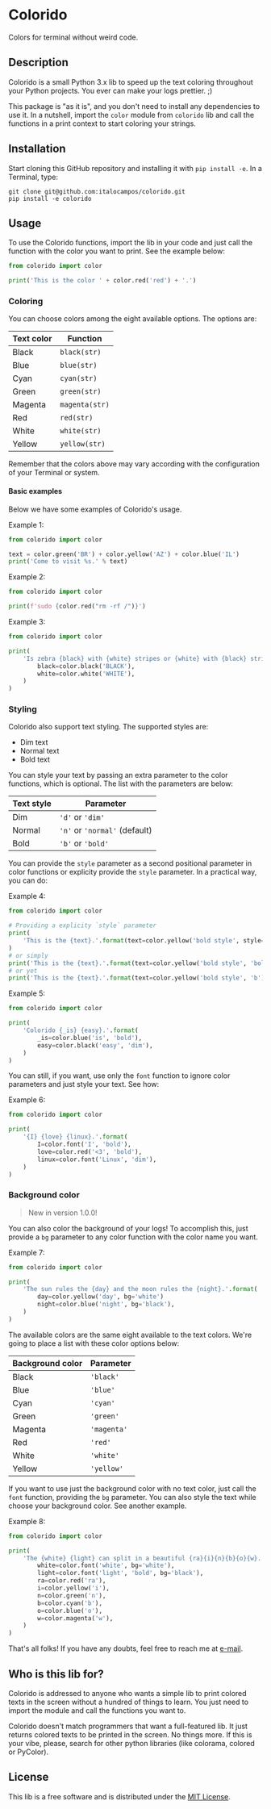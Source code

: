 # Colorido

Colors for terminal without weird code.


## Description

Colorido is a small Python 3.x lib to speed up the text coloring throughout
your Python projects. You ever can make your logs prettier. ;)

This package is "as it is", and you don't need to install any dependencies to
use it. In a nutshell, import the `color` module from `colorido` lib and call
the functions in a print context to start coloring your strings.


## Installation

Start cloning this GitHub repository and installing it with `pip install -e`.
In a Terminal, type:

``` Shell
git clone git@github.com:italocampos/colorido.git
pip install -e colorido
```


## Usage

To use the Colorido functions, import the lib in your code and just call the
function with the color you want to print. See the example below:

``` Python
from colorido import color

print('This is the color ' + color.red('red') + '.')
```


### Coloring

You can choose colors among the eight available options. The options are:

| Text color   | Function       |
| ------------ | -------------- |
| Black        | `black(str)`   |
| Blue         | `blue(str)`    |
| Cyan         | `cyan(str)`    |
| Green        | `green(str)`   |
| Magenta      | `magenta(str)` |
| Red          | `red(str)`     |
| White        | `white(str)`   |
| Yellow       | `yellow(str)`  |

Remember that the colors above may vary according with the configuration of
your Terminal or system.


#### Basic examples

Below we have some examples of Colorido's usage.

Example 1:

``` Python
from colorido import color

text = color.green('BR') + color.yellow('AZ') + color.blue('IL')
print('Come to visit %s.' % text)
```

Example 2:

``` Python
from colorido import color

print(f'sudo {color.red("rm -rf /")}')
```

Example 3:
``` Python
from colorido import color

print(
    'Is zebra {black} with {white} stripes or {white} with {black} stripes?'.format(
        black=color.black('BLACK'),
        white=color.white('WHITE'),
    )
)
```


### Styling

Colorido also support text styling. The supported styles are:

- Dim text
- Normal text
- Bold text

You can style your text by passing an extra parameter to the color functions,
which is optional. The list with the parameters are below:

| Text style | Parameter                     |
| ---------- | ----------------------------- |
| Dim        | `'d'` or `'dim'`              |
| Normal     | `'n'` or `'normal'` (default) |
| Bold       | `'b'` or `'bold'`             |

You can provide the `style` parameter as a second positional parameter in color
functions or explicity provide the `style` parameter. In a practical way, you
can do:

Example 4:

``` Python
from colorido import color

# Providing a explicity `style` parameter
print(
    'This is the {text}.'.format(text=color.yellow('bold style', style='bold'))
)
# or simply
print('This is the {text}.'.format(text=color.yellow('bold style', 'bold')))
# or yet
print('This is the {text}.'.format(text=color.yellow('bold style', 'b')))
```

Example 5:

``` Python
from colorido import color

print(
    'Colorido {_is} {easy}.'.format(
        _is=color.blue('is', 'bold'),
        easy=color.black('easy', 'dim'),
    )
)
```

You can still, if you want, use only the `font` function to ignore color
parameters and just style your text. See how:

Example 6:

``` Python
from colorido import color

print(
    '{I} {love} {linux}.'.format(
        I=color.font('I', 'bold'),
        love=color.red('<3', 'bold'),
        linux=color.font('Linux', 'dim'),
    )
)
```

### Background color

> New in version 1.0.0!

You can also color the background of your logs! To accomplish this, just
provide a `bg` parameter to any color function with the color name you want.

Example 7:

``` Python
from colorido import color

print(
    'The sun rules the {day} and the moon rules the {night}.'.format(
        day=color.yellow('day', bg='white')
        night=color.blue('night', bg='black'),
    )
)
```

The available colors are the same eight available to the text colors. We're
going to place a list with these color options below:

| Background color | Parameter   |
| ---------------- | ----------- |
| Black            | `'black'`   |
| Blue             | `'blue'`    |
| Cyan             | `'cyan'`    |
| Green            | `'green'`   |
| Magenta          | `'magenta'` |
| Red              | `'red'`     |
| White            | `'white'`   |
| Yellow           | `'yellow'`  |


If you want to use just the background color with no text color, just call the
`font` function, providing the `bg` parameter. You can also style the text
while choose your background color. See another example.

Example 8:

``` Python
from colorido import color

print(
    'The {white} {light} can split in a beautiful {ra}{i}{n}{b}{o}{w}.'.format(
        white=color.font('white', bg='white'),
        light=color.font('light', 'bold', bg='black'),
        ra=color.red('ra'),
        i=color.yellow('i'),
        n=color.green('n'),
        b=color.cyan('b'),
        o=color.blue('o'),
        w=color.magenta('w'),
    )
)
```

That's all folks! If you have any doubts, feel free to reach me at [e-mail](mailto:italo.ramon.campos@gmail.com).


## Who is this lib for?

Colorido is addressed to anyone who wants a simple lib to print colored
texts in the screen without a hundred of things to learn. You just need to
import the module and call the functions you want to.

Colorido doesn't match programmers that want a full-featured lib. It just
returns colored texts to be printed in the screen. No things more. If this is
your vibe, please, search for other python libraries (like colorama, colored or
PyColor).


## License

This lib is a free software and is distributed under the [MIT License](https://opensource.org/licenses/MIT).
